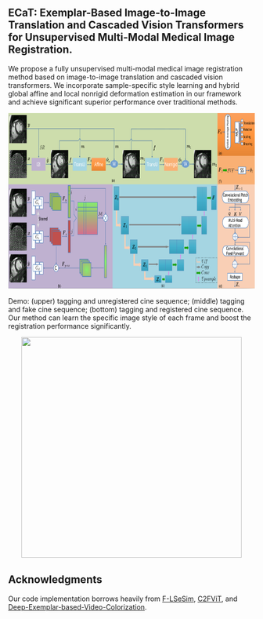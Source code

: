 ## ECaT: Exemplar-Based Image-to-Image Translation and Cascaded Vision Transformers for Unsupervised Multi-Modal Medical Image Registration.

We propose a fully unsupervised multi-modal medical image registration method based on image-to-image translation and cascaded vision transformers. We incorporate sample-specific style learning and hybrid global affine and local nonrigid deformation estimation in our framework and achieve significant superior performance over traditional methods.
<div align=center><img width="820" height="358" src="https://github.com/DeepTag/ECaT/blob/main/ecat.png"/></div>

Demo: (upper) tagging and unregistered cine sequence; (middle) tagging and fake cine sequence; (bottom) tagging and registered cine sequence. Our method can learn the specific image style of each frame and boost the registration performance significantly.
<div align=center><img width="450" height="450" src="https://github.com/DeepTag/ECaT/blob/main/tfc.gif"/></div>

## Acknowledgments
Our code implementation borrows heavily from [F-LSeSim](https://github.com/lyndonzheng/F-LSeSim), [C2FViT](https://github.com/cwmok/C2FViT), and [Deep-Exemplar-based-Video-Colorization](https://github.com/zhangmozhe/Deep-Exemplar-based-Video-Colorization).
